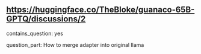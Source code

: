 ## https://huggingface.co/TheBloke/guanaco-65B-GPTQ/discussions/2

contains_question: yes

question_part: How to merge adapter into original llama